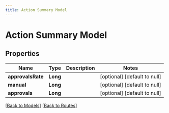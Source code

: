 ```yaml
---
title: Action Summary Model
---
```


# Action Summary Model
## Properties

| Name | Type | Description | Notes |
|------------ | ------------- | ------------- | -------------|
| **approvalsRate** | **Long** |  | [optional] [default to null] |
| **manual** | **Long** |  | [optional] [default to null] |
| **approvals** | **Long** |  | [optional] [default to null] |

[[Back to Models]](../overview#models) [[Back to Routes]](../overview#routes)

